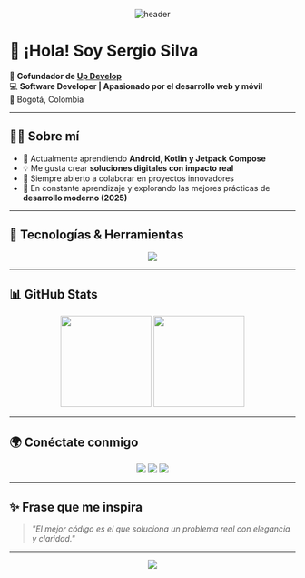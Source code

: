 <!-- Banner principal con tu marca -->
<p align="center">
  <img src="https://capsule-render.vercel.app/api?type=waving&color=0:0f0c29,100:302b63,100:24243e&height=200&section=header&text=Sergio%20Silva%20Dev&fontSize=45&fontColor=fff&animation=fadeIn&fontAlignY=35" alt="header"/>
</p>

# 👋 ¡Hola! Soy Sergio Silva  

🚀 **Cofundador de [Up Develop](https://updevelop.com.co)**  
💻 **Software Developer | Apasionado por el desarrollo web y móvil**  
📍 Bogotá, Colombia  

---

## 🧑‍💻 Sobre mí  

- 🌱 Actualmente aprendiendo **Android, Kotlin y Jetpack Compose**  
- 💡 Me gusta crear **soluciones digitales con impacto real**  
- 🤝 Siempre abierto a colaborar en proyectos innovadores  
- 🎯 En constante aprendizaje y explorando las mejores prácticas de **desarrollo moderno (2025)**  

---

## 🚀 Tecnologías & Herramientas  

<p align="center">
  <img src="https://skillicons.dev/icons?i=kotlin,java,js,ts,html,css,androidstudio,git,vscode,figma,mysql,react,nodejs" />
</p>

---

## 📊 GitHub Stats  

<p align="center">
  <img src="https://github-readme-stats.vercel.app/api?username=sergiosilva-dev&show_icons=true&theme=radical" height="160"/>
  <img src="https://github-readme-stats.vercel.app/api/top-langs/?username=sergiosilva-dev&layout=compact&theme=radical" height="160"/>
</p>

---

## 🌍 Conéctate conmigo  

<p align="center">
  <a href="https://www.linkedin.com/in/sergiosilva-dev/"><img src="https://img.shields.io/badge/LinkedIn-0077B5?style=for-the-badge&logo=linkedin&logoColor=white"/></a>
  <a href="mailto:ssilva@updevelop.com.co"><img src="https://img.shields.io/badge/Email-D14836?style=for-the-badge&logo=gmail&logoColor=white"/></a>
  <a href="https://updevelop.com.co"><img src="https://img.shields.io/badge/Web-Up%20Develop-24243e?style=for-the-badge&logo=google-chrome&logoColor=white"/></a>
</p>

---

## ✨ Frase que me inspira  

> *"El mejor código es el que soluciona un problema real con elegancia y claridad."*  

---

<!-- Footer animado -->
<p align="center">
  <img src="https://capsule-render.vercel.app/api?type=waving&color=0:0f0c29,100:302b63,100:24243e&height=120&section=footer"/>
</p>
